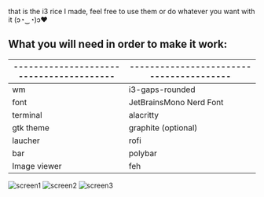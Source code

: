 that is the i3 rice I made, feel free to use them or do whatever you want with it (ɔ◔‿◔)ɔ♥ 

## What you will need in order to make it work:

| ---------------------------------------- | ---------------------------------------- |
| ---------------------------------------- | ---------------------------------------- |
| wm                                       | i3-gaps-rounded                          |
| font                                     | JetBrainsMono Nerd Font                  |
| terminal                                 | alacritty                                |
| gtk theme                                | graphite (optional)                      |
| laucher                                  | rofi                                     |
| bar                                      | polybar                                  |
| Image viewer                             | feh                                      |


![screen1](https://user-images.githubusercontent.com/96692294/167312902-ce70fe4f-416a-4339-93b6-3b400c1e1358.png)
![screen2](https://user-images.githubusercontent.com/96692294/167312905-1b3399c5-d127-4398-a38f-0f0746b03384.png)
![screen3](https://user-images.githubusercontent.com/96692294/167312908-9ef63890-beba-46de-9e36-c22206b42c6c.png)


